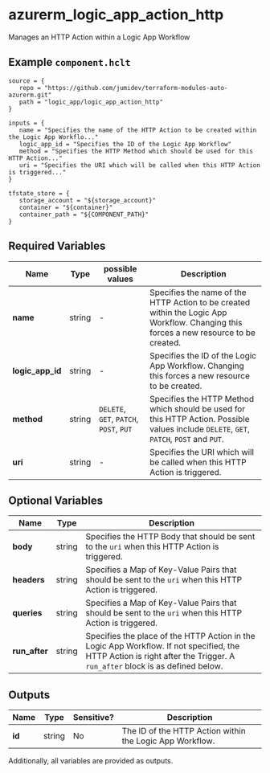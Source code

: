 # azurerm_logic_app_action_http

Manages an HTTP Action within a Logic App Workflow

## Example `component.hclt`

```hcl
source = {
   repo = "https://github.com/jumidev/terraform-modules-auto-azurerm.git"   
   path = "logic_app/logic_app_action_http"   
}

inputs = {
   name = "Specifies the name of the HTTP Action to be created within the Logic App Workflo..."   
   logic_app_id = "Specifies the ID of the Logic App Workflow"   
   method = "Specifies the HTTP Method which should be used for this HTTP Action..."   
   uri = "Specifies the URI which will be called when this HTTP Action is triggered..."   
}

tfstate_store = {
   storage_account = "${storage_account}"   
   container = "${container}"   
   container_path = "${COMPONENT_PATH}"   
}

```

## Required Variables

| Name | Type |  possible values |  Description |
| ---- | --------- |  ----------- | ----------- |
| **name** | string |  -  |  Specifies the name of the HTTP Action to be created within the Logic App Workflow. Changing this forces a new resource to be created. | 
| **logic_app_id** | string |  -  |  Specifies the ID of the Logic App Workflow. Changing this forces a new resource to be created. | 
| **method** | string |  `DELETE`, `GET`, `PATCH`, `POST`, `PUT`  |  Specifies the HTTP Method which should be used for this HTTP Action. Possible values include `DELETE`, `GET`, `PATCH`, `POST` and `PUT`. | 
| **uri** | string |  -  |  Specifies the URI which will be called when this HTTP Action is triggered. | 

## Optional Variables

| Name | Type |  Description |
| ---- | --------- |  ----------- |
| **body** | string |  Specifies the HTTP Body that should be sent to the `uri` when this HTTP Action is triggered. | 
| **headers** | string |  Specifies a Map of Key-Value Pairs that should be sent to the `uri` when this HTTP Action is triggered. | 
| **queries** | string |  Specifies a Map of Key-Value Pairs that should be sent to the `uri` when this HTTP Action is triggered. | 
| **run_after** | string |  Specifies the place of the HTTP Action in the Logic App Workflow. If not specified, the HTTP Action is right after the Trigger. A `run_after` block is as defined below. | 



## Outputs

| Name | Type | Sensitive? | Description |
| ---- | ---- | --------- | --------- |
| **id** | string | No  | The ID of the HTTP Action within the Logic App Workflow. | 

Additionally, all variables are provided as outputs.

